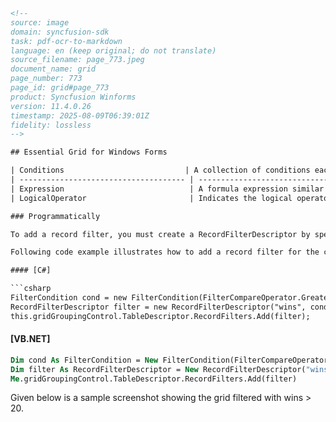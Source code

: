 ```html
<!--
source: image
domain: syncfusion-sdk
task: pdf-ocr-to-markdown
language: en (keep original; do not translate)
source_filename: page_773.jpeg
document_name: grid
page_number: 773
page_id: grid#page_773
product: Syncfusion Winforms
version: 11.4.0.26
timestamp: 2025-08-09T06:39:01Z
fidelity: lossless
-->

## Essential Grid for Windows Forms

| Conditions                           | A collection of conditions each with a CompareOperator and a CompareValue. |
| ------------------------------------- | ----------------------------------------------------------------------------- |
| Expression                            | A formula expression similar to expression fields.                         |
| LogicalOperator                       | Indicates the logical operator used if multiple conditions are given.      |

### Programmatically

To add a record filter, you must create a RecordFilterDescriptor by specifying the field name with which the filter should be compared and a filter condition that contains a CompareOperator and a CompareValue. The possible options for a CompareOperator are Equals, NotEquals, LessThan, LessThanOrEqualTo, GreaterThan, GreaterThanOrEqualTo, Like, Match and Custom (for Custom Filter). A filter criteria can also be specified as an expression text similar to the one used in expression fields. A LogicalOperator will be used when you specify more than one condition for a given filter. Finally, add the record filter descriptor to the RecordFilters collection of the Table Descriptor.

Following code example illustrates how to add a record filter for the column "wins" to display only the records with wins > 20.

#### [C#]

```csharp
FilterCondition cond = new FilterCondition(FilterCompareOperator.GreaterThan, 20);
RecordFilterDescriptor filter = new RecordFilterDescriptor("wins", cond);
this.gridGroupingControl.TableDescriptor.RecordFilters.Add(filter);
```

#### [VB.NET]

```vb
Dim cond As FilterCondition = New FilterCondition(FilterCompareOperator.GreaterThan, 20)
Dim filter As RecordFilterDescriptor = New RecordFilterDescriptor("wins", cond)
Me.gridGroupingControl.TableDescriptor.RecordFilters.Add(filter)
```

Given below is a sample screenshot showing the grid filtered with wins > 20.
<!-- tags: [grid, windows forms, record filter, essential grid, synchronization, compare operator, custom filter, logical operator, filter expression, filter condition, table descriptor, record filters, wins, wins > 20, record filter descriptor, condition, expression field, field name, compare value, logical operator] keywords: [grid, windows forms, record filter, essential grid, synchronization, compare operator, custom filter, logical operator, filter expression, filter condition, table descriptor, record filters, wins, wins > 20, record filter descriptor, condition, expression field, field name, compare value, logical operator] -->
```